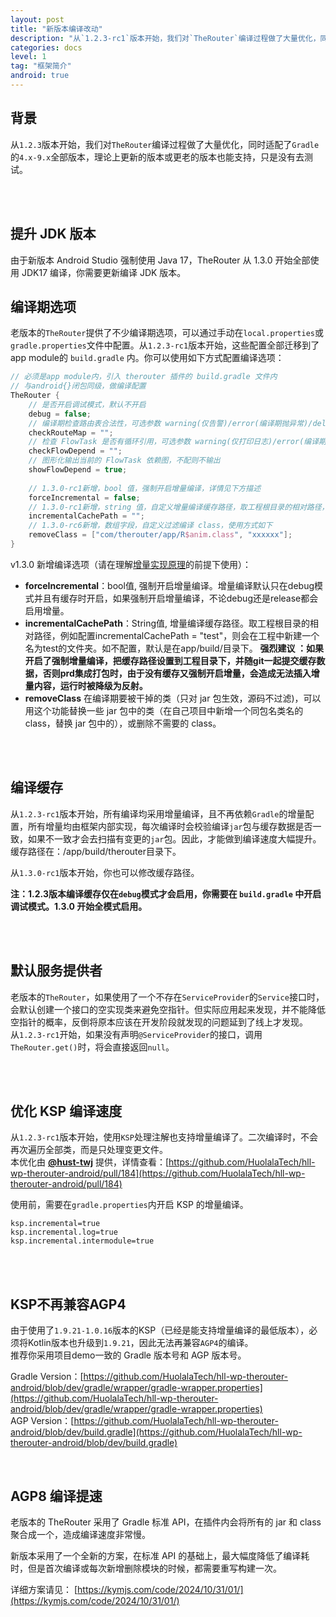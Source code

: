 ```yaml
---
layout: post
title: "新版本编译改动"
description: "从`1.2.3-rc1`版本开始，我们对`TheRouter`编译过程做了大量优化，同时适配了`Gradle`的`4.x-8.x`全部版本，理论上更新的版本或更老的版本也能支持，只是没有去测试。   "
categories: docs
level: 1
tag: "框架简介" 
android: true 
---
```


## 背景
从`1.2.3`版本开始，我们对`TheRouter`编译过程做了大量优化，同时适配了`Gradle`的`4.x-9.x`全部版本，理论上更新的版本或更老的版本也能支持，只是没有去测试。   

<br><br>  

## 提升 JDK 版本  

由于新版本 Android Studio 强制使用 Java 17，TheRouter 从 1.3.0 开始全部使用 JDK17 编译，你需要更新编译 JDK 版本。   


## 编译期选项

老版本的`TheRouter`提供了不少编译期选项，可以通过手动在`local.properties`或`gradle.properties`文件中配置。从`1.2.3-rc1`版本开始，这些配置全部迁移到了app module的 `build.gradle` 内。你可以使用如下方式配置编译选项：   

```groovy
// 必须是app module内，引入 therouter 插件的 build.gradle 文件内
// 与android{}闭包同级，做编译配置
TheRouter {
    // 是否开启调试模式，默认不开启
    debug = false;
    // 编译期检查路由表合法性，可选参数 warning(仅告警)/error(编译期抛异常)/delete(每次根据注解重新生成路由表)，不配置则不校验
    checkRouteMap = "";
    // 检查 FlowTask 是否有循环引用，可选参数 warning(仅打印日志)/error(编译期抛异常)，不配置则不校验
    checkFlowDepend = "";
    // 图形化输出当前的 FlowTask 依赖图，不配则不输出
    showFlowDepend = true;
    
    // 1.3.0-rc1新增，bool 值，强制开启增量编译，详情见下方描述
    forceIncremental = false;
    // 1.3.0-rc1新增，string 值，自定义增量编译缓存路径，取工程根目录的相对路径，详情见下方描述
    incrementalCachePath = "";
    // 1.3.0-rc6新增，数组字段，自定义过滤编译 class，使用方式如下
    removeClass = ["com/therouter/app/R$anim.class", "xxxxxx"];
}

```

v1.3.0 新增编译选项（请在理解[增量实现原理](https://kymjs.com/code/2024/10/31/01/)的前提下使用）：  

*  **forceIncremental**：bool值, 强制开启增量编译。增量编译默认只在debug模式并且有缓存时开启，如果强制开启增量编译，不论debug还是release都会启用增量。  
*  **incrementalCachePath**：String值, 增量编译缓存路径。取工程根目录的相对路径，例如配置incrementalCachePath = "test"，则会在工程中新建一个名为test的文件夹。如不配置，默认是在app/build/目录下。   **强烈建议 ：如果开启了强制增量编译，把缓存路径设置到工程目录下，并随git一起提交缓存数据，否则prd集成打包时，由于没有缓存又强制开启增量，会造成无法插入增量内容，运行时被降级为反射。**   
*  **removeClass** 在编译期要被干掉的类（只对 jar 包生效，源码不过滤)，可以用这个功能替换一些 jar 包中的类（在自己项目中新增一个同包名类名的 class，替换 jar 包中的），或删除不需要的 class。  

<br><br>

## 编译缓存

从`1.2.3-rc1`版本开始，所有编译均采用增量编译，且不再依赖`Gradle`的增量配置，所有增量均由框架内部实现，每次编译时会校验编译`jar`包与缓存数据是否一致，如果不一致才会去扫描有变更的`jar`包。因此，才能做到编译速度大幅提升。   
缓存路径在：/app/build/therouter目录下。

从`1.3.0-rc1`版本开始，你也可以修改缓存路径。  

**注：1.2.3版本编译缓存仅在`debug`模式才会启用，你需要在 `build.gradle` 中开启调试模式。1.3.0 开始全模式启用。**

<br><br>  

## 默认服务提供者

老版本的`TheRouter`，如果使用了一个不存在`ServiceProvider`的`Service`接口时，会默认创建一个接口的空实现类来避免空指针。但实际应用起来发现，并不能降低空指针的概率，反倒将原本应该在开发阶段就发现的问题延到了线上才发现。   
从`1.2.3-rc1`开始，如果没有声明`@ServiceProvider`的接口，调用`TheRouter.get()`时，将会直接返回`null`。   

<br><br>  

## 优化 KSP 编译速度

从`1.2.3-rc1`版本开始，使用`KSP`处理注解也支持增量编译了。二次编译时，不会再次遍历全部类，而是只处理变更文件。   
本优化由 [**@hust-twj**](https://github.com/hust-twj) 提供，详情查看：[https://github.com/HuolalaTech/hll-wp-therouter-android/pull/184](https://github.com/HuolalaTech/hll-wp-therouter-android/pull/184)

使用前，需要在`gradle.properties`内开启 KSP 的增量编译。  

```
ksp.incremental=true
ksp.incremental.log=true
ksp.incremental.intermodule=true
```

<br><br>

## KSP不再兼容AGP4

由于使用了`1.9.21-1.0.16`版本的KSP（已经是能支持增量编译的最低版本），必须将Kotlin版本也升级到`1.9.21`，因此无法再兼容`AGP4`的编译。     
推荐你采用项目demo一致的 Gradle 版本号和 AGP 版本号。   

Gradle Version：[https://github.com/HuolalaTech/hll-wp-therouter-android/blob/dev/gradle/wrapper/gradle-wrapper.properties](https://github.com/HuolalaTech/hll-wp-therouter-android/blob/dev/gradle/wrapper/gradle-wrapper.properties)   
AGP Version：[https://github.com/HuolalaTech/hll-wp-therouter-android/blob/dev/build.gradle](https://github.com/HuolalaTech/hll-wp-therouter-android/blob/dev/build.gradle)    


<br>

## AGP8 编译提速

老版本的 TheRouter 采用了 Gradle 标准 API，在插件内会将所有的 jar 和 class 聚合成一个，造成编译速度非常慢。   

新版本采用了一个全新的方案，在标准 API 的基础上，最大幅度降低了编译耗时，但是首次编译或每次新增删除模块的时候，都需要重写构建一次。   

详细方案请见：  [https://kymjs.com/code/2024/10/31/01/](https://kymjs.com/code/2024/10/31/01/)   


<br>
